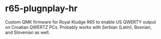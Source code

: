 # r65-plugnplay-hr
Custom QMK firmware for Royal Kludge R65 to enable US QWERTY output on Croatian QWERTZ PCs. Probably works with Serbian (Latin), Bosnian, and Slovenian as well.

